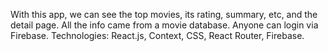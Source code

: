 With this app, we can see the top movies, its rating, summary, etc, and the detail page. All the info came from a movie database. Anyone can login via Firebase. Technologies: React.js, Context, CSS, React Router, Firebase.
